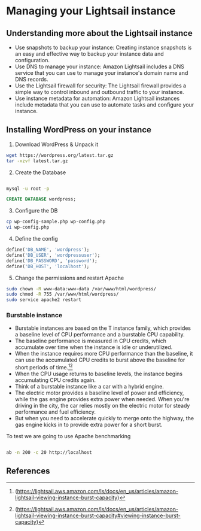 # Managing your Lightsail instance



## Understanding more about the Lightsail instance

- Use snapshots to backup your instance: Creating instance snapshots is an easy and effective way to backup your instance data and configuration.  
- Use DNS to manage your instance: Amazon Lightsail includes a DNS service that you can use to manage your instance's domain name and DNS records. 
- Use the Lightsail firewall for security: The Lightsail firewall provides a simple way to control inbound and outbound traffic to your instance. 
- Use instance metadata for automation: Amazon Lightsail instances include metadata that you can use to automate tasks and configure your instance. 


## Installing WordPress on your instance

1. Download WordPress & Unpack it

```bash
wget https://wordpress.org/latest.tar.gz
tar -xzvf latest.tar.gz
```

2. Create the Database

```bash

mysql -u root -p
```

```sql
CREATE DATABASE wordpress;
```

3. Configure the DB

```bash
cp wp-config-sample.php wp-config.php
vi wp-config.php
```

4. Define the config

```sql
define('DB_NAME', 'wordpress');
define('DB_USER', 'wordpressuser');
define('DB_PASSWORD', 'password');
define('DB_HOST', 'localhost');
```

5. Change the permissions and restart Apache

```bash
sudo chown -R www-data:www-data /var/www/html/wordpress/
sudo chmod -R 755 /var/www/html/wordpress/
sudo service apache2 restart
```

### Burstable instance

- Burstable instances are based on the T instance family, which provides a baseline level of CPU performance and a burstable CPU capability.
- The baseline performance is measured in CPU credits, which accumulate over time when the instance is idle or underutilized.
- When the instance requires more CPU performance than the baseline, it can use the accumulated CPU credits to burst above the baseline for short periods of time.[^1][^2]
- When the CPU usage returns to baseline levels, the instance begins accumulating CPU credits again.
- Think of a burstable instance like a car with a hybrid engine. 
- The electric motor provides a baseline level of power and efficiency, while the gas engine provides extra power when needed. When you're driving in the city, the car relies mostly on the electric motor for steady performance and fuel efficiency. 
- But when you need to accelerate quickly to merge onto the highway, the gas engine kicks in to provide extra power for a short burst.

To test we are going to use Apache benchmarking
```bash

ab -n 200 -c 20 http://localhost

```

## References

[^1]: (https://lightsail.aws.amazon.com/ls/docs/en_us/articles/amazon-lightsail-viewing-instance-burst-capacity)
[^2]: (https://lightsail.aws.amazon.com/ls/docs/en_us/articles/amazon-lightsail-viewing-instance-burst-capacity#viewing-instance-burst-capacity)
